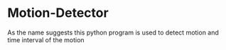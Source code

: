 # Motion-Detector
As the name suggests this python program is used to detect motion and time interval of the motion
